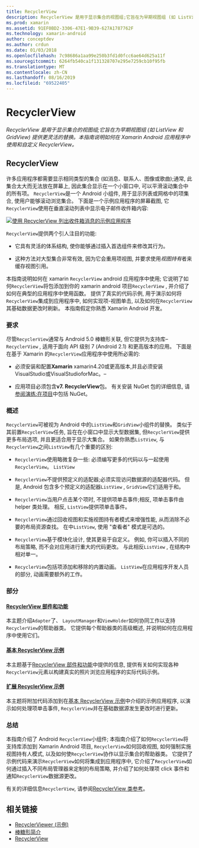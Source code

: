 ```yaml
---
title: RecyclerView
description: RecyclerView 是用于显示集合的视图组;它旨在为早期视图组 (如 ListView 和 GridView) 提供更灵活的替换。  本指南说明如何在 Xamarin Android 应用程序中使用和自定义 RecyclerView。
ms.prod: xamarin
ms.assetid: 91EF0BD2-3306-47E1-9B39-627A1787762F
ms.technology: xamarin-android
author: conceptdev
ms.author: crdun
ms.date: 01/03/2018
ms.openlocfilehash: 7c98686a1aa99e250b3fd1d0fcc6ae64d625a11f
ms.sourcegitcommit: 6264fb540ca1f131328707e295e7259cb10f95fb
ms.translationtype: MT
ms.contentlocale: zh-CN
ms.lasthandoff: 08/16/2019
ms.locfileid: "69522405"
---
```

# <a name="recyclerview"></a>RecyclerView

_RecyclerView 是用于显示集合的视图组;它旨在为早期视图组 (如 ListView 和 GridView) 提供更灵活的替换。本指南说明如何在 Xamarin Android 应用程序中使用和自定义 RecyclerView。_

## <a name="recyclerview"></a>RecyclerView

许多应用程序都需要显示相同类型的集合 (如消息、联系人、图像或歌曲);通常, 此集合太大而无法放在屏幕上, 因此集合显示在一个小窗口中, 可以平滑滚动集合中的所有项。
`RecyclerView`是一个 Android 小组件, 用于显示列表或网格中的项集合, 使用户能够滚动浏览集合。 下面是一个示例应用程序的屏幕截图, 它`RecyclerView`使用在垂直滚动列表中显示电子邮件收件箱内容:

[![使用 RecyclerView 列出收件箱消息的示例应用程序](images/01-recyclerview-example-sml.png)](images/01-recyclerview-example.png#lightbox)

`RecyclerView`提供两个引人注目的功能:

- 它具有灵活的体系结构, 使你能够通过插入首选组件来修改其行为。

- 这种方法对大型集合非常有效, 因为它会重用项视图, 并要求使用*视图持有*者来缓存视图引用。

本指南说明如何在 xamarin `RecyclerView` android 应用程序中使用; 它说明了如何`RecyclerView`将包添加到你的 xamarin android 项目`RecyclerView` , 并介绍了如何在典型的应用程序中使用函数。 提供了真实的代码示例, 用于演示如何将`RecyclerView`集成到应用程序中, 如何实现项-视图单击, 以及如何在`RecyclerView`其基础数据更改时刷新。 本指南假定你熟悉 Xamarin Android 开发。


### <a name="requirements"></a>要求

尽管`RecyclerView`通常与 Android 5.0 棒糖形关联, 但它提供为支持库&ndash; `RecyclerView` , 适用于面向 API 级别 7 (Android 2.1) 和更高版本的应用。 下面是在基于 Xamarin 的`RecyclerView`应用程序中使用所必需的:

- 必须安装和配置**Xamarin** xamarin4.20或更高版本,并且必须安装VisualStudio或VisualStudioforMac。&ndash;

- 应用项目必须包含**v7. RecyclerView**包。 有关安装 NuGet 包的详细信息, 请[参阅演练:在项目](https://docs.microsoft.com/visualstudio/mac/nuget-walkthrough)中包括 NuGet。


### <a name="overview"></a>概述

`RecyclerView`可被视为 Android 中的`ListView`和`GridView`小组件的替换。 类似于其前置`RecyclerView`任务, 旨在在小窗口中显示大型数据集, 但`RecyclerView`提供更多布局选项, 并且更适合用于显示大集合。 如果你熟悉`ListView`, 与`RecyclerView`之间`ListView`有几个重要的区别:

- `RecyclerView`使用略微复杂一些: 必须编写更多的代码以与一起使用`RecyclerView`。 `ListView`

- `RecyclerView`不提供预定义的适配器;必须实现访问数据源的适配器代码。 但是, Android 包含多个预定义的适配器`ListView` , `GridView`它们适用于和。

- `RecyclerView`当用户点击某个项时, 不提供项单击事件;相反, 项单击事件由 helper 类处理。 相反, `ListView`提供项单击事件。

- `RecyclerView`通过回收视图和实施视图持有者模式来增强性能, 从而消除不必要的布局资源查找。 在中`ListView`, 使用 "查看者" 模式是可选的。

- `RecyclerView`基于模块化设计, 使其更易于自定义。 例如, 你可以插入不同的布局策略, 而不会对应用进行重大的代码更改。
    与此相反`ListView` , 在结构中相对单一。

- `RecyclerView`包括项添加和移除的内置动画。 `ListView`在应用程序开发人员的部分, 动画需要额外的工作。


### <a name="sections"></a>部分

#### <a name="recyclerview-parts-and-functionalityandroiduser-interfacelayoutsrecycler-viewparts-and-functionalitymd"></a>[RecyclerView 部件和功能](~/android/user-interface/layouts/recycler-view/parts-and-functionality.md)

本主题介绍`Adapter`了、 `LayoutManager`和`ViewHolder`如何协同工作以支持`RecyclerView`的帮助器类。
它提供每个帮助器类的高级概述, 并说明如何在应用程序中使用它们。

#### <a name="a-basic-recyclerview-exampleandroiduser-interfacelayoutsrecycler-viewrecyclerview-examplemd"></a>[基本 RecyclerView 示例](~/android/user-interface/layouts/recycler-view/recyclerview-example.md)

本主题基于[RecyclerView 部件和功能](~/android/user-interface/layouts/recycler-view/parts-and-functionality.md)中提供的信息, 提供有关如何实现各种`RecyclerView`元素以构建真实的照片浏览应用程序的实际代码示例。

#### <a name="extending-the-recyclerview-exampleandroiduser-interfacelayoutsrecycler-viewextending-the-examplemd"></a>[扩展 RecyclerView 示例](~/android/user-interface/layouts/recycler-view/extending-the-example.md)

本主题将附加代码添加到在[基本 RecyclerView 示例](~/android/user-interface/layouts/recycler-view/recyclerview-example.md)中介绍的示例应用程序, 以演示如何处理项单击事件, `RecyclerView`并在基础数据源发生更改时进行更新。


### <a name="summary"></a>总结

本指南介绍了 Android `RecyclerView`小组件; 本指南介绍了如何`RecyclerView`将支持库添加到 Xamarin Android 项目, `RecyclerView`如何回收视图, 如何强制实施视图持有人模式, 以及如何使`RecyclerView`协作以显示集合的帮助器类。 它提供了示例代码来演示`RecyclerView`如何将集成到应用程序中, 它介绍了`RecyclerView`如何通过插入不同布局管理器来定制的布局策略, 并介绍了如何处理项 click 事件和通知`RecyclerView`数据源更改。

有关的详细信息`RecyclerView`, 请参阅[RecyclerView 类参考](https://developer.android.com/reference/android/support/v7/widget/RecyclerView.html)。


## <a name="related-links"></a>相关链接

- [RecyclerViewer (示例)](https://docs.microsoft.com/samples/xamarin/monodroid-samples/android50-recyclerviewer)
- [棒糖形简介](~/android/platform/lollipop.md)
- [RecyclerView](https://developer.android.com/reference/android/support/v7/widget/RecyclerView.html)
